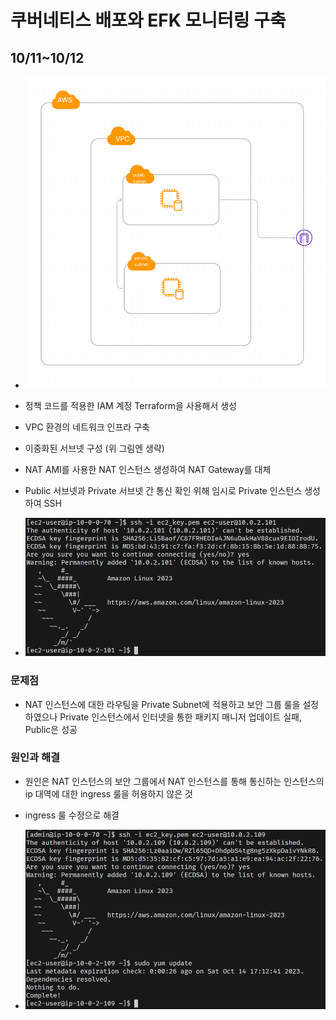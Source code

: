 # 쿠버네티스 배포와 EFK 모니터링 구축

## 10/11~10/12

- ![image](./img/week1.PNG)

- 정책 코드를 적용한 IAM 계정 Terraform을 사용해서 생성
- VPC 환경의 네트워크 인프라 구축
- 이중화된 서브넷 구성 (위 그림엔 생략)
- NAT AMI를 사용한 NAT 인스턴스 생성하여 NAT Gateway를 대체
- Public 서브넷과 Private 서브넷 간 통신 확인 위해 임시로 Private 인스턴스 생성하여 SSH
- ![image](./img/privatessh.PNG)

### 문제점

- NAT 인스턴스에 대한 라우팅을 Private Subnet에 적용하고 보안 그룹 룰을 설정하였으나 Private 인스턴스에서 인터넷을 통한 패키지 매니저 업데이트 실패, Public은 성공

### 원인과 해결

- 원인은 NAT 인스턴스의 보안 그룹에서 NAT 인스턴스를 통해 통신하는 인스턴스의 ip 대역에 대한 ingress 룰을 허용하지 않은 것

- ingress 룰 수정으로 해결

- ![image](./img/natworks.PNG)
